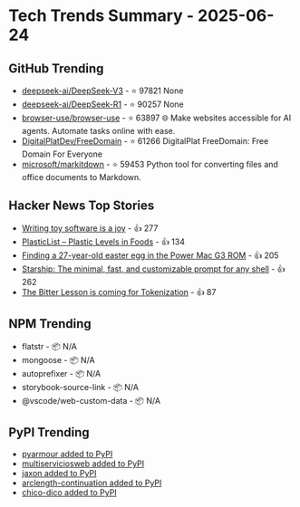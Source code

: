# Tech Trends Summary - 2025-06-24

## GitHub Trending
- [deepseek-ai/DeepSeek-V3](https://github.com/deepseek-ai/DeepSeek-V3) - ⭐ 97821
  None
- [deepseek-ai/DeepSeek-R1](https://github.com/deepseek-ai/DeepSeek-R1) - ⭐ 90257
  None
- [browser-use/browser-use](https://github.com/browser-use/browser-use) - ⭐ 63897
  🌐 Make websites accessible for AI agents. Automate tasks online with ease.
- [DigitalPlatDev/FreeDomain](https://github.com/DigitalPlatDev/FreeDomain) - ⭐ 61266
  DigitalPlat FreeDomain: Free Domain For Everyone
- [microsoft/markitdown](https://github.com/microsoft/markitdown) - ⭐ 59453
  Python tool for converting files and office documents to Markdown.

## Hacker News Top Stories
- [Writing toy software is a joy](https://blog.jsbarretto.com/post/software-is-joy) - 👍 277
- [PlasticList – Plastic Levels in Foods](https://www.plasticlist.org/) - 👍 134
- [Finding a 27-year-old easter egg in the Power Mac G3 ROM](https://www.downtowndougbrown.com/2025/06/finding-a-27-year-old-easter-egg-in-the-power-mac-g3-rom/) - 👍 205
- [Starship: The minimal, fast, and customizable prompt for any shell](https://starship.rs/) - 👍 262
- [The Bitter Lesson is coming for Tokenization](https://lucalp.dev/bitter-lesson-tokenization-and-blt/) - 👍 87

## NPM Trending
- flatstr - 📦 N/A
- mongoose - 📦 N/A
- autoprefixer - 📦 N/A
- storybook-source-link - 📦 N/A
- @vscode/web-custom-data - 📦 N/A

## PyPI Trending
- [pyarmour added to PyPI](https://pypi.org/project/pyarmour/)
- [multiserviciosweb added to PyPI](https://pypi.org/project/multiserviciosweb/)
- [jaxon added to PyPI](https://pypi.org/project/jaxon/)
- [arclength-continuation added to PyPI](https://pypi.org/project/arclength-continuation/)
- [chico-dico added to PyPI](https://pypi.org/project/chico-dico/)
